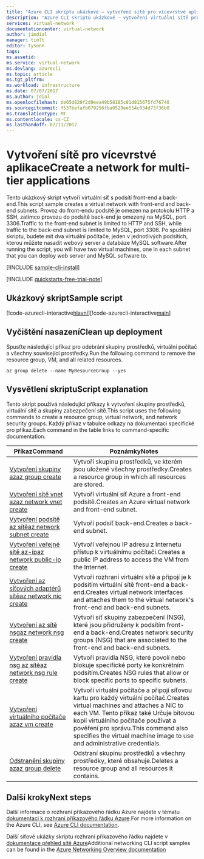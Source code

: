 ```yaml
---
title: "Azure CLI skriptu ukázkové – vytvoření sítě pro vícevrstvé aplikace | Microsoft Docs"
description: "Azure CLI skriptu ukázkové – vytvoření virtuální sítě pro vícevrstvé aplikace."
services: virtual-network
documentationcenter: virtual-network
author: jimdial
manager: timlt
editor: tysonn
tags: 
ms.assetid: 
ms.service: virtual-network
ms.devlang: azurecli
ms.topic: article
ms.tgt_pltfrm: 
ms.workload: infrastructure
ms.date: 07/07/2017
ms.author: jdial
ms.openlocfilehash: de65d820f2d9eea49b58185c81d815675fd76740
ms.sourcegitcommit: f537befafb079256fba0529ee554c034d73f36b0
ms.translationtype: MT
ms.contentlocale: cs-CZ
ms.lasthandoff: 07/11/2017
---
```

# <a name="create-a-network-for-multi-tier-applications"></a><span data-ttu-id="bb088-103">Vytvoření sítě pro vícevrstvé aplikace</span><span class="sxs-lookup"><span data-stu-id="bb088-103">Create a network for multi-tier applications</span></span>

<span data-ttu-id="bb088-104">Tento ukázkový skript vytvoří virtuální síť s podsítí front-end a back-end.</span><span class="sxs-lookup"><span data-stu-id="bb088-104">This script sample creates a virtual network with front-end and back-end subnets.</span></span> <span data-ttu-id="bb088-105">Provoz do front-endu podsítě je omezen na protokolu HTTP a SSH, zatímco provozu do podsítě back-end je omezený na MySQL, port 3306.</span><span class="sxs-lookup"><span data-stu-id="bb088-105">Traffic to the front-end subnet is limited to HTTP and SSH, while traffic to the back-end subnet is limited to MySQL, port 3306.</span></span> <span data-ttu-id="bb088-106">Po spuštění skriptu, budete mít dva virtuální počítače, jeden v jednotlivých podsítích, kterou můžete nasadit webový server a databáze MySQL software.</span><span class="sxs-lookup"><span data-stu-id="bb088-106">After running the script, you will have two virtual machines, one in each subnet that you can deploy web server and MySQL software to.</span></span>

[!INCLUDE [sample-cli-install](../../../includes/sample-cli-install.md)]

[!INCLUDE [quickstarts-free-trial-note](../../../includes/quickstarts-free-trial-note.md)]


## <a name="sample-script"></a><span data-ttu-id="bb088-107">Ukázkový skript</span><span class="sxs-lookup"><span data-stu-id="bb088-107">Sample script</span></span>


<span data-ttu-id="bb088-108">[!code-azurecli-interactive[hlavní](../../../cli_scripts/virtual-network/virtual-network-multi-tier-application/virtual-network-multi-tier-application.sh  "virtuální sítě pro vícevrstvé aplikace")]</span><span class="sxs-lookup"><span data-stu-id="bb088-108">[!code-azurecli-interactive[main](../../../cli_scripts/virtual-network/virtual-network-multi-tier-application/virtual-network-multi-tier-application.sh  "Virtual network for multi-tier application")]</span></span>

## <a name="clean-up-deployment"></a><span data-ttu-id="bb088-109">Vyčištění nasazení</span><span class="sxs-lookup"><span data-stu-id="bb088-109">Clean up deployment</span></span> 

<span data-ttu-id="bb088-110">Spusťte následující příkaz pro odebrání skupiny prostředků, virtuální počítač a všechny související prostředky.</span><span class="sxs-lookup"><span data-stu-id="bb088-110">Run the following command to remove the resource group, VM, and all related resources.</span></span>

```azurecli
az group delete --name MyResourceGroup --yes
```

## <a name="script-explanation"></a><span data-ttu-id="bb088-111">Vysvětlení skriptu</span><span class="sxs-lookup"><span data-stu-id="bb088-111">Script explanation</span></span>

<span data-ttu-id="bb088-112">Tento skript používá následující příkazy k vytvoření skupiny prostředků, virtuální sítě a skupiny zabezpečení sítě.</span><span class="sxs-lookup"><span data-stu-id="bb088-112">This script uses the following commands to create a resource group, virtual network,  and network security groups.</span></span> <span data-ttu-id="bb088-113">Každý příkaz v tabulce odkazy na dokumentaci specifické pro příkaz.</span><span class="sxs-lookup"><span data-stu-id="bb088-113">Each command in the table links to command-specific documentation.</span></span>

| <span data-ttu-id="bb088-114">Příkaz</span><span class="sxs-lookup"><span data-stu-id="bb088-114">Command</span></span> | <span data-ttu-id="bb088-115">Poznámky</span><span class="sxs-lookup"><span data-stu-id="bb088-115">Notes</span></span> |
|---|---|
| [<span data-ttu-id="bb088-116">Vytvoření skupiny az</span><span class="sxs-lookup"><span data-stu-id="bb088-116">az group create</span></span>](/cli/azure/group#create) | <span data-ttu-id="bb088-117">Vytvoří skupinu prostředků, ve kterém jsou uložené všechny prostředky.</span><span class="sxs-lookup"><span data-stu-id="bb088-117">Creates a resource group in which all resources are stored.</span></span> |
| [<span data-ttu-id="bb088-118">Vytvoření sítě vnet az</span><span class="sxs-lookup"><span data-stu-id="bb088-118">az network vnet create</span></span>](/cli/azure/network/vnet#create) | <span data-ttu-id="bb088-119">Vytvoří virtuální síť Azure a front-end podsítě.</span><span class="sxs-lookup"><span data-stu-id="bb088-119">Creates an Azure virtual network and front-end subnet.</span></span> |
| [<span data-ttu-id="bb088-120">Vytvoření podsítě az sítě</span><span class="sxs-lookup"><span data-stu-id="bb088-120">az network subnet create</span></span>](/cli/azure/network/vnet/subnet#create) | <span data-ttu-id="bb088-121">Vytvoří podsíť back-end.</span><span class="sxs-lookup"><span data-stu-id="bb088-121">Creates a back-end subnet.</span></span> |
| [<span data-ttu-id="bb088-122">Vytvoření veřejné sítě az-ip</span><span class="sxs-lookup"><span data-stu-id="bb088-122">az network public-ip create</span></span>](/cli/azure/network/public-ip#create) | <span data-ttu-id="bb088-123">Vytvoří veřejnou IP adresu z Internetu přístup k virtuálnímu počítači.</span><span class="sxs-lookup"><span data-stu-id="bb088-123">Creates a public IP address to access the VM from the Internet.</span></span> |
| [<span data-ttu-id="bb088-124">Vytvoření az síťových adaptérů sítě</span><span class="sxs-lookup"><span data-stu-id="bb088-124">az network nic create</span></span>](/cli/azure/network/nic#create) | <span data-ttu-id="bb088-125">Vytvoří rozhraní virtuální sítě a připojí je k podsítím virtuální sítě front-end a back-end.</span><span class="sxs-lookup"><span data-stu-id="bb088-125">Creates virtual network interfaces and attaches them to the virtual network's front-end and back-end subnets.</span></span> |
| [<span data-ttu-id="bb088-126">Vytvoření az sítě nsg</span><span class="sxs-lookup"><span data-stu-id="bb088-126">az network nsg create</span></span>](/cli/azure/network/nsg#create) | <span data-ttu-id="bb088-127">Vytvoří síť skupiny zabezpečení (NSG), které jsou přidruženy k podsítím front-end a back-end.</span><span class="sxs-lookup"><span data-stu-id="bb088-127">Creates network security groups (NSG) that are associated to the front-end and back-end subnets.</span></span> |
| [<span data-ttu-id="bb088-128">Vytvoření pravidla nsg az sítě</span><span class="sxs-lookup"><span data-stu-id="bb088-128">az network nsg rule create</span></span>](/cli/azure/network/nsg/rule#create) |<span data-ttu-id="bb088-129">Vytvoří pravidla NSG, které povolí nebo blokuje specifické porty ke konkrétním podsítím.</span><span class="sxs-lookup"><span data-stu-id="bb088-129">Creates NSG rules that allow or block specific ports to specific subnets.</span></span> |
| [<span data-ttu-id="bb088-130">Vytvoření virtuálního počítače az</span><span class="sxs-lookup"><span data-stu-id="bb088-130">az vm create</span></span>](/cli/azure/vm#create) | <span data-ttu-id="bb088-131">Vytvoří virtuální počítače a připojí síťovou kartu pro každý virtuální počítač.</span><span class="sxs-lookup"><span data-stu-id="bb088-131">Creates virtual machines and attaches a NIC to each VM.</span></span> <span data-ttu-id="bb088-132">Tento příkaz také Určuje bitovou kopii virtuálního počítače používat a pověření pro správu.</span><span class="sxs-lookup"><span data-stu-id="bb088-132">This command also specifies the virtual machine image to use and administrative credentials.</span></span> |
| [<span data-ttu-id="bb088-133">Odstranění skupiny az</span><span class="sxs-lookup"><span data-stu-id="bb088-133">az group delete</span></span>](/cli/azure/group#delete) | <span data-ttu-id="bb088-134">Odstraní skupinu prostředků a všechny prostředky, které obsahuje.</span><span class="sxs-lookup"><span data-stu-id="bb088-134">Deletes a resource group and all resources it contains.</span></span> |

## <a name="next-steps"></a><span data-ttu-id="bb088-135">Další kroky</span><span class="sxs-lookup"><span data-stu-id="bb088-135">Next steps</span></span>

<span data-ttu-id="bb088-136">Další informace o rozhraní příkazového řádku Azure najdete v tématu [dokumentaci k rozhraní příkazového řádku Azure](/cli/azure/overview).</span><span class="sxs-lookup"><span data-stu-id="bb088-136">For more information on the Azure CLI, see [Azure CLI documentation](/cli/azure/overview).</span></span>

<span data-ttu-id="bb088-137">Další síťové ukázky skriptu rozhraní příkazového řádku najdete v [dokumentace přehled sítě Azure](../cli-samples.md)</span><span class="sxs-lookup"><span data-stu-id="bb088-137">Additional networking CLI script samples can be found in the [Azure Networking Overview documentation](../cli-samples.md)</span></span>